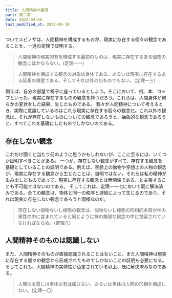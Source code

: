 ```yaml
---
title: 人間精神の基礎
part: 第二部
date: 2022-04-08
last_modified_at: 2022-09-30
---
```


ついでスピノザは、人間精神を構成するものが、現実に存在する個々の観念であることを、一連の定理で証明する。

>人間精神の現実的有を構成する最初のものは、現実に存在するある個物の観念にほかならない。(定理一一)

>人間精神を構成する観念の対象は身体である、あるいは現実に存在するある延長の様態である、そしてそれ以外の何ものでもない。(定理一三)

例えば、自分の部屋で椅子に座っているとしよう。そこにおいて、机、本、コップといった、現実に存在するものの観念を持つだろう。これらは、人間身体が何らかの変状をした結果、生じたものである。
我々が人間精神について考えるとき、実際に意識しているのはこれら現実に存在する個々の観念だ。これ以外の観念は、それが存在しないものについての観念であろうと、抽象的な観念であろうと、すべてこれを基礎にしたものでしかないのである。

## 存在しない観念

これだけ聞くと当たり前のように思うかもしれないが、ここに至るには、いくつか証明すべきことがある。
一つが、存在しない観念がすべて、存在する観念を基礎としていることの証明である。例えば、空想上の動物や空想上の人物の観念が、現実に存在する観念から生じたことは、自明ではない。それらは私の精神が生み出したものであって、現実に存在する観念とは無関係である、と主張することも不可能ではないのである。
そしてこれは、定理一～七において既に解決済みである。全ての観念は、物体と同一の秩序と連結によって生じるのであり、それは現実に存在しない観念であろうと同様なのだ。

>存在しない個物ないし様態の観念は、個物ないし様態の形相的本質が神の属性の中に含まれていると同じように神の無限な観念の中に包容されていなければならぬ。(定理八)

## 人間精神そのものは認識しない

また、人間精神そのものが直接認識されることはないこと、また人間精神は現実に存在する個々の観念から形成されたものでしかないことの証明も必要になる。
そしてこれも、人間精神の実体性が否定されている以上、既に解決済みなのである。

>人間の本質には実体の有は属さない、あるいは実体は人間の形相を構成しない。(定理一〇)
